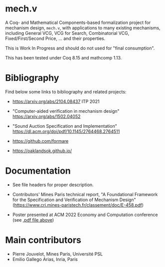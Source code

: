 # mech.v

A Coq- and Mathematical Components-based formalization project for mechanism design, `mech.v`, with applications to many existing mechanisms, including General VCG,  VCG for Search, Combinatorial VCG, Fixed/First/Second Price, ... and their properties.

This is Work In Progress and should do not used for "final consumption".

This has been tested under Coq 8.15 and mathcomp 1.13.

# Bibliography

Find below some links to bibliography and related projects:

- https://arxiv.org/abs/2104.08437
  ITP 2021

- "Computer-aided verification in mechanism design"
  https://arxiv.org/abs/1502.04052

- "Sound Auction Specification and Implementation"
  https://dl.acm.org/doi/pdf/10.1145/2764468.2764511

- https://github.com/formare

- https://oaklandsok.github.io/

# Documentation

- See file headers for proper description.

- Contributors' Mines Paris technical report, "A Foundational Framework for the Specification and Verification of Mechanism Design" (https://www.cri.mines-paristech.fr/classement/doc/E-458.pdf)

- Poster presented at ACM 2022 Economy and Computation conference (see [.pdf file above](EC%20Poster%20landscape.pdf))

# Main contributors

- Pierre Jouvelot, Mines Paris, Université PSL
- Emilio Gallego Arias, Inria, Paris
